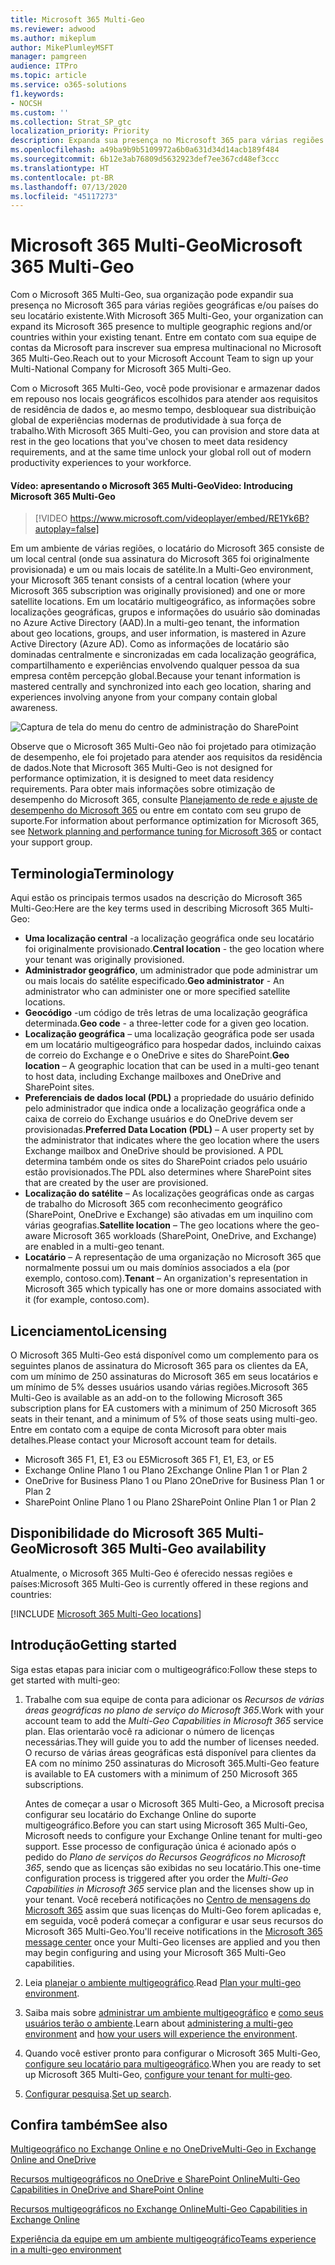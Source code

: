 ```yaml
---
title: Microsoft 365 Multi-Geo
ms.reviewer: adwood
ms.author: mikeplum
author: MikePlumleyMSFT
manager: pamgreen
audience: ITPro
ms.topic: article
ms.service: o365-solutions
f1.keywords:
- NOCSH
ms.custom: ''
ms.collection: Strat_SP_gtc
localization_priority: Priority
description: Expanda sua presença no Microsoft 365 para várias regiões geográficas com o Microsoft 365 Multi-Geo.
ms.openlocfilehash: a49ba9b9b5109972a6b0a631d34d14acb189f484
ms.sourcegitcommit: 6b12e3ab76809d5632923def7ee367cd48ef3ccc
ms.translationtype: HT
ms.contentlocale: pt-BR
ms.lasthandoff: 07/13/2020
ms.locfileid: "45117273"
---
```

# <a name="microsoft-365-multi-geo"></a><span data-ttu-id="46972-103">Microsoft 365 Multi-Geo</span><span class="sxs-lookup"><span data-stu-id="46972-103">Microsoft 365 Multi-Geo</span></span>

<span data-ttu-id="46972-104">Com o Microsoft 365 Multi-Geo, sua organização pode expandir sua presença no Microsoft 365 para várias regiões geográficas e/ou países do seu locatário existente.</span><span class="sxs-lookup"><span data-stu-id="46972-104">With Microsoft 365 Multi-Geo, your organization can expand its Microsoft 365 presence to multiple geographic regions and/or countries within your existing tenant.</span></span> <span data-ttu-id="46972-105">Entre em contato com sua equipe de contas da Microsoft para inscrever sua empresa multinacional no Microsoft 365 Multi-Geo.</span><span class="sxs-lookup"><span data-stu-id="46972-105">Reach out to your Microsoft Account Team to sign up your Multi-National Company for Microsoft 365 Multi-Geo.</span></span>
  
<span data-ttu-id="46972-106">Com o Microsoft 365 Multi-Geo, você pode provisionar e armazenar dados em repouso nos locais geográficos escolhidos para atender aos requisitos de residência de dados e, ao mesmo tempo, desbloquear sua distribuição global de experiências modernas de produtividade à sua força de trabalho.</span><span class="sxs-lookup"><span data-stu-id="46972-106">With Microsoft 365 Multi-Geo, you can provision and store data at rest in the geo locations that you've chosen to meet data residency requirements, and at the same time unlock your global roll out of modern productivity experiences to your workforce.</span></span>

#### <a name="video-introducing-microsoft-365-multi-geo"></a><span data-ttu-id="46972-107">Vídeo: apresentando o Microsoft 365 Multi-Geo</span><span class="sxs-lookup"><span data-stu-id="46972-107">Video: Introducing Microsoft 365 Multi-Geo</span></span>

> [!VIDEO https://www.microsoft.com/videoplayer/embed/RE1Yk6B?autoplay=false]

<span data-ttu-id="46972-108">Em um ambiente de várias regiões, o locatário do Microsoft 365 consiste de um local central (onde sua assinatura do Microsoft 365 foi originalmente provisionada) e um ou mais locais de satélite.</span><span class="sxs-lookup"><span data-stu-id="46972-108">In a Multi-Geo environment, your Microsoft 365 tenant consists of a central location (where your Microsoft 365 subscription was originally provisioned) and one or more satellite locations.</span></span> <span data-ttu-id="46972-109">Em um locatário multigeográfico, as informações sobre localizações geográficas, grupos e informações do usuário são dominadas no Azure Active Directory (AAD).</span><span class="sxs-lookup"><span data-stu-id="46972-109">In a multi-geo tenant, the information about geo locations, groups, and user information, is mastered in Azure Active Directory (Azure AD).</span></span> <span data-ttu-id="46972-110">Como as informações de locatário são dominadas centralmente e sincronizadas em cada localização geográfica, compartilhamento e experiências envolvendo qualquer pessoa da sua empresa contêm percepção global.</span><span class="sxs-lookup"><span data-stu-id="46972-110">Because your tenant information is mastered centrally and synchronized into each geo location, sharing and experiences involving anyone from your company contain global awareness.</span></span>

![Captura de tela do menu do centro de administração do SharePoint](media/multi-geo-world-map.png)

<span data-ttu-id="46972-112">Observe que o Microsoft 365 Multi-Geo não foi projetado para otimização de desempenho, ele foi projetado para atender aos requisitos da residência de dados.</span><span class="sxs-lookup"><span data-stu-id="46972-112">Note that Microsoft 365 Multi-Geo is not designed for performance optimization, it is designed to meet data residency requirements.</span></span> <span data-ttu-id="46972-113">Para obter mais informações sobre otimização de desempenho do Microsoft 365, consulte [Planejamento de rede e ajuste de desempenho do Microsoft 365](https://support.office.com/article/e5f1228c-da3c-4654-bf16-d163daee8848) ou entre em contato com seu grupo de suporte.</span><span class="sxs-lookup"><span data-stu-id="46972-113">For information about performance optimization for Microsoft 365, see [Network planning and performance tuning for Microsoft 365](https://support.office.com/article/e5f1228c-da3c-4654-bf16-d163daee8848) or contact your support group.</span></span>

## <a name="terminology"></a><span data-ttu-id="46972-114">Terminologia</span><span class="sxs-lookup"><span data-stu-id="46972-114">Terminology</span></span>

<span data-ttu-id="46972-115">Aqui estão os principais termos usados na descrição do Microsoft 365 Multi-Geo:</span><span class="sxs-lookup"><span data-stu-id="46972-115">Here are the key terms used in describing Microsoft 365 Multi-Geo:</span></span>

- <span data-ttu-id="46972-116">**Uma localização central** -a localização geográfica onde seu locatário foi originalmente provisionado.</span><span class="sxs-lookup"><span data-stu-id="46972-116">**Central location** - the geo location where your tenant was originally provisioned.</span></span>
- <span data-ttu-id="46972-117">**Administrador geográfico**, um administrador que pode administrar um ou mais locais do satélite especificado.</span><span class="sxs-lookup"><span data-stu-id="46972-117">**Geo administrator** - An administrator who can administer one or more specified satellite locations.</span></span>
- <span data-ttu-id="46972-118">**Geocódigo** -um código de três letras de uma localização geográfica determinada.</span><span class="sxs-lookup"><span data-stu-id="46972-118">**Geo code** - a three-letter code for a given geo location.</span></span>
- <span data-ttu-id="46972-119">**Localização geográfica** – uma localização geográfica pode ser usada em um locatário multigeográfico para hospedar dados, incluindo caixas de correio do Exchange e o OneDrive e sites do SharePoint.</span><span class="sxs-lookup"><span data-stu-id="46972-119">**Geo location** – A geographic location that can be used in a multi-geo tenant to host data, including Exchange mailboxes and OneDrive and SharePoint sites.</span></span>
- <span data-ttu-id="46972-120">**Preferenciais de dados local (PDL)** a propriedade do usuário definido pelo administrador que indica onde a localização geográfica onde a caixa de correio do Exchange usuários e do OneDrive devem ser provisionadas.</span><span class="sxs-lookup"><span data-stu-id="46972-120">**Preferred Data Location (PDL)** – A user property set by the administrator that indicates where the geo location where the users Exchange mailbox and OneDrive should be provisioned.</span></span> <span data-ttu-id="46972-121">A PDL determina também onde os sites do SharePoint criados pelo usuário estão provisionados.</span><span class="sxs-lookup"><span data-stu-id="46972-121">The PDL also determines where SharePoint sites that are created by the user are provisioned.</span></span>
- <span data-ttu-id="46972-122">**Localização do satélite** – As localizações geográficas onde as cargas de trabalho do Microsoft 365 com reconhecimento geográfico (SharePoint, OneDrive e Exchange) são ativadas em um inquilino com várias geografias.</span><span class="sxs-lookup"><span data-stu-id="46972-122">**Satellite location** – The geo locations where the geo-aware Microsoft 365 workloads (SharePoint, OneDrive, and Exchange) are enabled in a multi-geo tenant.</span></span>
- <span data-ttu-id="46972-123">**Locatário** – A representação de uma organização no Microsoft 365 que normalmente possui um ou mais domínios associados a ela (por exemplo, contoso.com).</span><span class="sxs-lookup"><span data-stu-id="46972-123">**Tenant** – An organization's representation in Microsoft 365 which typically has one or more domains associated with it (for example, contoso.com).</span></span>

## <a name="licensing"></a><span data-ttu-id="46972-124">Licenciamento</span><span class="sxs-lookup"><span data-stu-id="46972-124">Licensing</span></span>

<span data-ttu-id="46972-125">O Microsoft 365 Multi-Geo está disponível como um complemento para os seguintes planos de assinatura do Microsoft 365 para os clientes da EA, com um mínimo de 250 assinaturas do Microsoft 365 em seus locatários e um mínimo de 5% desses usuários usando várias regiões.</span><span class="sxs-lookup"><span data-stu-id="46972-125">Microsoft 365 Multi-Geo is available as an add-on to the following Microsoft 365 subscription plans for EA customers with a minimum of 250 Microsoft 365 seats in their tenant, and a minimum of 5% of those seats using multi-geo.</span></span> <span data-ttu-id="46972-126">Entre em contato com a equipe de conta Microsoft para obter mais detalhes.</span><span class="sxs-lookup"><span data-stu-id="46972-126">Please contact your Microsoft account team for details.</span></span>

- <span data-ttu-id="46972-127">Microsoft 365 F1, E1, E3 ou E5</span><span class="sxs-lookup"><span data-stu-id="46972-127">Microsoft 365 F1, E1, E3, or E5</span></span>
- <span data-ttu-id="46972-128">Exchange Online Plano 1 ou Plano 2</span><span class="sxs-lookup"><span data-stu-id="46972-128">Exchange Online Plan 1 or Plan 2</span></span>
- <span data-ttu-id="46972-129">OneDrive for Business Plano 1 ou Plano 2</span><span class="sxs-lookup"><span data-stu-id="46972-129">OneDrive for Business Plan 1 or Plan 2</span></span>
- <span data-ttu-id="46972-130">SharePoint Online Plano 1 ou Plano 2</span><span class="sxs-lookup"><span data-stu-id="46972-130">SharePoint Online Plan 1 or Plan 2</span></span>

## <a name="microsoft-365-multi-geo-availability"></a><span data-ttu-id="46972-131">Disponibilidade do Microsoft 365 Multi-Geo</span><span class="sxs-lookup"><span data-stu-id="46972-131">Microsoft 365 Multi-Geo availability</span></span>

<span data-ttu-id="46972-132">Atualmente, o Microsoft 365 Multi-Geo é oferecido nessas regiões e países:</span><span class="sxs-lookup"><span data-stu-id="46972-132">Microsoft 365 Multi-Geo is currently offered in these regions and countries:</span></span>

[!INCLUDE [Microsoft 365 Multi-Geo locations](includes/office-365-multi-geo-locations.md)]

## <a name="getting-started"></a><span data-ttu-id="46972-133">Introdução</span><span class="sxs-lookup"><span data-stu-id="46972-133">Getting started</span></span>

<span data-ttu-id="46972-134">Siga estas etapas para iniciar com o multigeográfico:</span><span class="sxs-lookup"><span data-stu-id="46972-134">Follow these steps to get started with multi-geo:</span></span>

1. <span data-ttu-id="46972-135">Trabalhe com sua equipe de conta para adicionar os _Recursos de várias áreas geográficas no plano de serviço do Microsoft 365_.</span><span class="sxs-lookup"><span data-stu-id="46972-135">Work with your account team to add the _Multi-Geo Capabilities in Microsoft 365_ service plan.</span></span> <span data-ttu-id="46972-136">Elas orientarão você ra adicionar o número de licenças necessárias.</span><span class="sxs-lookup"><span data-stu-id="46972-136">They will guide you to add the number of licenses needed.</span></span> <span data-ttu-id="46972-137">O recurso de várias áreas geográficas está disponível para clientes da EA com no mínimo 250 assinaturas do Microsoft 365.</span><span class="sxs-lookup"><span data-stu-id="46972-137">Multi-Geo feature is available to EA customers with a minimum of 250 Microsoft 365 subscriptions.</span></span>

   <span data-ttu-id="46972-138">Antes de começar a usar o Microsoft 365 Multi-Geo, a Microsoft precisa configurar seu locatário do Exchange Online do suporte multigeográfico.</span><span class="sxs-lookup"><span data-stu-id="46972-138">Before you can start using Microsoft 365 Multi-Geo, Microsoft needs to configure your Exchange Online tenant for multi-geo support.</span></span> <span data-ttu-id="46972-139">Esse processo de configuração única é acionado após o pedido do *Plano de serviços do Recursos Geográficos no Microsoft 365*, sendo que as licenças são exibidas no seu locatário.</span><span class="sxs-lookup"><span data-stu-id="46972-139">This one-time configuration process is triggered after you order the *Multi-Geo Capabilities in Microsoft 365* service plan and the licenses show up in your tenant.</span></span> <span data-ttu-id="46972-140">Você receberá notificações no [Centro de mensagens do Microsoft 365](https://support.office.com/article/38FB3333-BFCC-4340-A37B-DEDA509C2093) assim que suas licenças do Multi-Geo forem aplicadas e, em seguida, você poderá começar a configurar e usar seus recursos do Microsoft 365 Multi-Geo.</span><span class="sxs-lookup"><span data-stu-id="46972-140">You'll receive notifications in the [Microsoft 365 message center](https://support.office.com/article/38FB3333-BFCC-4340-A37B-DEDA509C2093) once your Multi-Geo licenses are applied and you then may begin configuring and using your Microsoft 365 Multi-Geo capabilities.</span></span>

2. <span data-ttu-id="46972-141">Leia [planejar o ambiente multigeográfico](plan-for-multi-geo.md).</span><span class="sxs-lookup"><span data-stu-id="46972-141">Read [Plan your multi-geo environment](plan-for-multi-geo.md).</span></span>

3. <span data-ttu-id="46972-142">Saiba mais sobre [administrar um ambiente multigeográfico](administering-a-multi-geo-environment.md) e [como seus usuários terão o ambiente](multi-geo-user-experience.md).</span><span class="sxs-lookup"><span data-stu-id="46972-142">Learn about [administering a multi-geo environment](administering-a-multi-geo-environment.md) and [how your users will experience the environment](multi-geo-user-experience.md).</span></span>

4. <span data-ttu-id="46972-143">Quando você estiver pronto para configurar o Microsoft 365 Multi-Geo, [configure seu locatário para multigeográfico](multi-geo-tenant-configuration.md).</span><span class="sxs-lookup"><span data-stu-id="46972-143">When you are ready to set up Microsoft 365 Multi-Geo, [configure your tenant for multi-geo](multi-geo-tenant-configuration.md).</span></span>

5. <span data-ttu-id="46972-144">[Configurar pesquisa](configure-search-for-multi-geo.md).</span><span class="sxs-lookup"><span data-stu-id="46972-144">[Set up search](configure-search-for-multi-geo.md).</span></span>

## <a name="see-also"></a><span data-ttu-id="46972-145">Confira também</span><span class="sxs-lookup"><span data-stu-id="46972-145">See also</span></span>

[<span data-ttu-id="46972-146">Multigeográfico no Exchange Online e no OneDrive</span><span class="sxs-lookup"><span data-stu-id="46972-146">Multi-Geo in Exchange Online and OneDrive</span></span>](https://Aka.ms/GoMultiGeo)

[<span data-ttu-id="46972-147">Recursos multigeográficos no OneDrive e SharePoint Online</span><span class="sxs-lookup"><span data-stu-id="46972-147">Multi-Geo Capabilities in OneDrive and SharePoint Online</span></span>](https://docs.microsoft.com/office365/enterprise/multi-geo-capabilities-in-onedrive-and-sharepoint-online-in-office-365)

[<span data-ttu-id="46972-148">Recursos multigeográficos no Exchange Online</span><span class="sxs-lookup"><span data-stu-id="46972-148">Multi-Geo Capabilities in Exchange Online</span></span>](https://docs.microsoft.com/office365/enterprise/multi-geo-capabilities-in-exchange-online)

[<span data-ttu-id="46972-149">Experiência da equipe em um ambiente multigeográfico</span><span class="sxs-lookup"><span data-stu-id="46972-149">Teams experience in a multi-geo environment</span></span>](https://docs.microsoft.com/microsoftteams/teams-experience-o365odb-spo-multi-geo)
